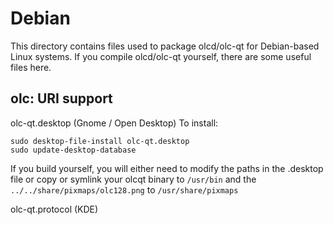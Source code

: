 
Debian
====================
This directory contains files used to package olcd/olc-qt
for Debian-based Linux systems. If you compile olcd/olc-qt yourself, there are some useful files here.

## olc: URI support ##


olc-qt.desktop  (Gnome / Open Desktop)
To install:

	sudo desktop-file-install olc-qt.desktop
	sudo update-desktop-database

If you build yourself, you will either need to modify the paths in
the .desktop file or copy or symlink your olcqt binary to `/usr/bin`
and the `../../share/pixmaps/olc128.png` to `/usr/share/pixmaps`

olc-qt.protocol (KDE)

